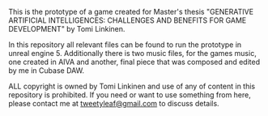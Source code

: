 This is the prototype of a game created for Master's thesis "GENERATIVE ARTIFICIAL INTELLIGENCES: CHALLENGES AND BENEFITS FOR GAME DEVELOPMENT" by Tomi Linkinen.

In this repository all relevant files can be found to run the prototype in unreal engine 5.
Additionally there is two music files, for the games music, one created in AIVA and another, final piece that was composed and edited by me in Cubase DAW.

ALL copyright is owned by Tomi Linkinen and use of any of content in this repository is prohibited.
If you need or want to use something from here, please contact me at tweetyleaf@gmail.com to discuss details.
